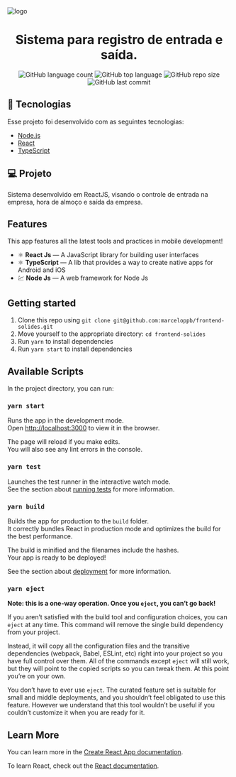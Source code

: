 <img src="assets/logo.png" alt="logo">

<h1 align="center">
  Sistema para registro de entrada e saída.
</h1>

<p align="center">  </p>

<p align="center">
  <img alt="GitHub language count" src="https://img.shields.io/github/languages/count/marceloppb/frontend-solides">
  <img alt="GitHub top language" src="https://img.shields.io/github/languages/top/marceloppb/frontend-solides">
  <img alt="GitHub repo size" src="https://img.shields.io/github/repo-size/caioagiani/frontend-solides">
  <img alt="GitHub last commit" src="https://img.shields.io/github/last-commit/caioagiani/frontend-solides">
</p>

## 🚀 Tecnologias

Esse projeto foi desenvolvido com as seguintes tecnologias:

- [Node.js](https://nodejs.org/en/)
- [React](https://reactjs.org)
- [TypeScript](https://www.typescriptlang.org/)

## 💻 Projeto

Sistema desenvolvido em ReactJS, visando o controle de entrada na empresa, hora de almoço e saída da empresa.

## Features

This app features all the latest tools and practices in mobile development!

- ⚛️ **React Js** — A JavaScript library for building user interfaces
- ⚛️ **TypeScript** — A lib that provides a way to create native apps for Android and iOS
- 💹 **Node Js** — A web framework for Node Js

## Getting started

1. Clone this repo using `git clone git@github.com:marceloppb/frontend-solides.git`
2. Move yourself to the appropriate directory: `cd frontend-solides`<br />
3. Run `yarn` to install dependencies<br />
4. Run `yarn start` to install dependencies<br />

## Available Scripts

In the project directory, you can run:

### `yarn start`

Runs the app in the development mode.<br />
Open [http://localhost:3000](http://localhost:3000) to view it in the browser.

The page will reload if you make edits.<br />
You will also see any lint errors in the console.

### `yarn test`

Launches the test runner in the interactive watch mode.<br />
See the section about [running tests](https://facebook.github.io/create-react-app/docs/running-tests) for more information.

### `yarn build`

Builds the app for production to the `build` folder.<br />
It correctly bundles React in production mode and optimizes the build for the best performance.

The build is minified and the filenames include the hashes.<br />
Your app is ready to be deployed!

See the section about [deployment](https://facebook.github.io/create-react-app/docs/deployment) for more information.

### `yarn eject`

**Note: this is a one-way operation. Once you `eject`, you can’t go back!**

If you aren’t satisfied with the build tool and configuration choices, you can `eject` at any time. This command will remove the single build dependency from your project.

Instead, it will copy all the configuration files and the transitive dependencies (webpack, Babel, ESLint, etc) right into your project so you have full control over them. All of the commands except `eject` will still work, but they will point to the copied scripts so you can tweak them. At this point you’re on your own.

You don’t have to ever use `eject`. The curated feature set is suitable for small and middle deployments, and you shouldn’t feel obligated to use this feature. However we understand that this tool wouldn’t be useful if you couldn’t customize it when you are ready for it.

## Learn More

You can learn more in the [Create React App documentation](https://facebook.github.io/create-react-app/docs/getting-started).

To learn React, check out the [React documentation](https://reactjs.org/).
